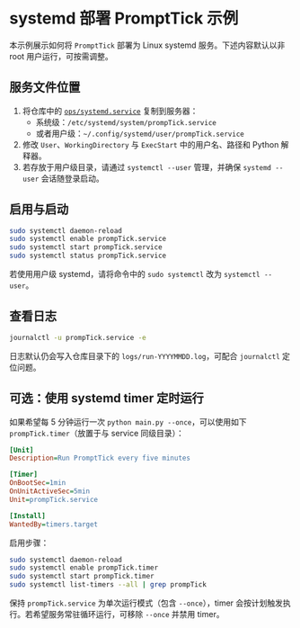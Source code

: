 # systemd 部署 PromptTick 示例

本示例展示如何将 `PromptTick` 部署为 Linux systemd 服务。下述内容默认以非 root 用户运行，可按需调整。

## 服务文件位置
1. 将仓库中的 [`ops/systemd.service`](./systemd.service) 复制到服务器：
   - 系统级：`/etc/systemd/system/prompTick.service`
   - 或者用户级：`~/.config/systemd/user/prompTick.service`
2. 修改 `User`、`WorkingDirectory` 与 `ExecStart` 中的用户名、路径和 Python 解释器。
3. 若存放于用户级目录，请通过 `systemctl --user` 管理，并确保 `systemd --user` 会话随登录启动。

## 启用与启动
```bash
sudo systemctl daemon-reload
sudo systemctl enable prompTick.service
sudo systemctl start prompTick.service
sudo systemctl status prompTick.service
```

若使用用户级 systemd，请将命令中的 `sudo systemctl` 改为 `systemctl --user`。

## 查看日志
```bash
journalctl -u prompTick.service -e
```

日志默认仍会写入仓库目录下的 `logs/run-YYYYMMDD.log`，可配合 `journalctl` 定位问题。

## 可选：使用 systemd timer 定时运行
如果希望每 5 分钟运行一次 `python main.py --once`，可以使用如下 `prompTick.timer`（放置于与 service 同级目录）：

```ini
[Unit]
Description=Run PromptTick every five minutes

[Timer]
OnBootSec=1min
OnUnitActiveSec=5min
Unit=prompTick.service

[Install]
WantedBy=timers.target
```

启用步骤：

```bash
sudo systemctl daemon-reload
sudo systemctl enable prompTick.timer
sudo systemctl start prompTick.timer
sudo systemctl list-timers --all | grep prompTick
```

保持 `prompTick.service` 为单次运行模式（包含 `--once`），timer 会按计划触发执行。若希望服务常驻循环运行，可移除 `--once` 并禁用 timer。

